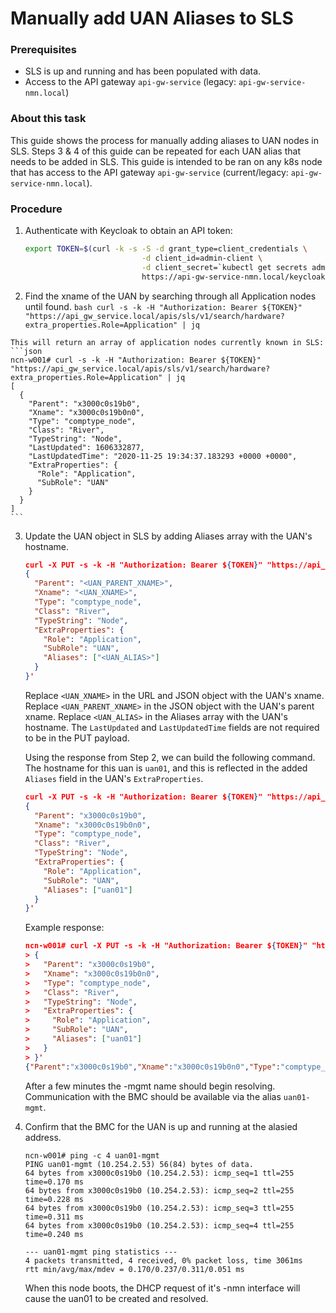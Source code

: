 # Manually add UAN Aliases to SLS
### Prerequisites 
* SLS is up and running and has been populated with data.
* Access to the API gateway `api-gw-service` (legacy: `api-gw-service-nmn.local`)

### About this task
This guide shows the process for manually adding aliases to UAN nodes in SLS. Steps 3 & 4 of this guide can be repeated for each UAN alias that needs to be added in SLS. This guide is intended to be ran on any k8s node that has access to the API gateway `api-gw-service` (current/legacy: `api-gw-service-nmn.local`).

### Procedure
1. Authenticate with Keycloak to obtain an API token:
    ```bash
    export TOKEN=$(curl -k -s -S -d grant_type=client_credentials \
                              -d client_id=admin-client \
                              -d client_secret=`kubectl get secrets admin-client-auth -o jsonpath='{.data.client-secret}' | base64 -d` \
                              https://api-gw-service-nmn.local/keycloak/realms/shasta/protocol/openid-connect/token | jq -r '.access_token')
    ```

  2. Find the xname of the UAN by searching through all Application nodes until found.
    ```bash
    curl -s -k -H "Authorization: Bearer ${TOKEN}" "https://api_gw_service.local/apis/sls/v1/search/hardware?extra_properties.Role=Application" | jq
    ```

    This will return an array of application nodes currently known in SLS:
    ```json
    ncn-w001# curl -s -k -H "Authorization: Bearer ${TOKEN}" "https://api_gw_service.local/apis/sls/v1/search/hardware?extra_properties.Role=Application" | jq
    [
      {
        "Parent": "x3000c0s19b0",
        "Xname": "x3000c0s19b0n0",
        "Type": "comptype_node",
        "Class": "River",
        "TypeString": "Node",
        "LastUpdated": 1606332877,
        "LastUpdatedTime": "2020-11-25 19:34:37.183293 +0000 +0000",
        "ExtraProperties": {
          "Role": "Application",
          "SubRole": "UAN"
        }
      }
    ]
    ```

3. Update the UAN object in SLS by adding Aliases array with the UAN's hostname.
    ```json
    curl -X PUT -s -k -H "Authorization: Bearer ${TOKEN}" "https://api_gw_service.local/apis/sls/v1/hardware/<UAN_XNAME>" -d '
    {
      "Parent": "<UAN_PARENT_XNAME>",
      "Xname": "<UAN_XNAME>",
      "Type": "comptype_node",
      "Class": "River",
      "TypeString": "Node",
      "ExtraProperties": {
        "Role": "Application",
        "SubRole": "UAN",
        "Aliases": ["<UAN_ALIAS>"]
      }
    }'
    ```
    Replace `<UAN_XNAME>` in the URL and JSON object with the UAN's xname.
    Replace `<UAN_PARENT_XNAME>` in the JSON object with the UAN's parent xname.
    Replace `<UAN_ALIAS>` in the Aliases array with the UAN's hostname.
    The `LastUpdated` and `LastUpdatedTime` fields are not required to be in the PUT payload.

    Using the response from Step 2, we can build the following command. The hostname for this uan is `uan01`, and this is reflected in the added `Aliases` field in the UAN's `ExtraProperties`.
    ```json
    curl -X PUT -s -k -H "Authorization: Bearer ${TOKEN}" "https://api_gw_service.local/apis/sls/v1/hardware/x3000c0s19b0n0" -d '
    {
      "Parent": "x3000c0s19b0",
      "Xname": "x3000c0s19b0n0",
      "Type": "comptype_node",
      "Class": "River",
      "TypeString": "Node",
      "ExtraProperties": {
        "Role": "Application",
        "SubRole": "UAN",
        "Aliases": ["uan01"]
      }
    }'
    ```

    Example response:
    ```json
    ncn-w001# curl -X PUT -s -k -H "Authorization: Bearer ${TOKEN}" "https://api_gw_service.local/apis/sls/v1/hardware/x3000c0s19b0n0" -d '
    > {
    >   "Parent": "x3000c0s19b0",
    >   "Xname": "x3000c0s19b0n0",
    >   "Type": "comptype_node",
    >   "Class": "River",
    >   "TypeString": "Node",
    >   "ExtraProperties": {
    >     "Role": "Application",
    >     "SubRole": "UAN",
    >     "Aliases": ["uan01"]
    >   }
    > }'
    {"Parent":"x3000c0s19b0","Xname":"x3000c0s19b0n0","Type":"comptype_node","Class":"River","TypeString":"Node","LastUpdated":1606332877,"LastUpdatedTime":"2020-11-25 19:34:37.183293 +0000 +0000","ExtraProperties":{"Aliases":["uan01"],"Role":"Application","SubRole":"UAN"}}
    ```

    After a few minutes the -mgmt name should begin resolving. Communication with the BMC should be available via the alias `uan01-mgmt`.

4. Confirm that the BMC for the UAN is up and running at the alasied address.
    ```
    ncn-w001# ping -c 4 uan01-mgmt
    PING uan01-mgmt (10.254.2.53) 56(84) bytes of data.
    64 bytes from x3000c0s19b0 (10.254.2.53): icmp_seq=1 ttl=255 time=0.170 ms
    64 bytes from x3000c0s19b0 (10.254.2.53): icmp_seq=2 ttl=255 time=0.228 ms
    64 bytes from x3000c0s19b0 (10.254.2.53): icmp_seq=3 ttl=255 time=0.311 ms
    64 bytes from x3000c0s19b0 (10.254.2.53): icmp_seq=4 ttl=255 time=0.240 ms

    --- uan01-mgmt ping statistics ---
    4 packets transmitted, 4 received, 0% packet loss, time 3061ms
    rtt min/avg/max/mdev = 0.170/0.237/0.311/0.051 ms
    ```

    When this node boots, the DHCP request of it's -nmn interface will cause the uan01 to be created and resolved.
